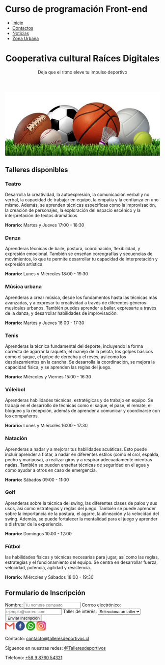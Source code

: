 # Curso de programación Front-end

<!--Repositorio del curso de programación Front-end  -->

<!DOCTYPE html>
<html lang="es">
<head>
  <meta charset="UTF-8" />
  <meta name="viewport" content="width=device-width, initial-scale=1.0" />
  <title>Raíces Digitales - Talleres Deportivos</title>
  <link rel="stylesheet" href="evaluaciones/sumativa1/css/styles.css/style.css" />
  <link href="https://fonts.googleapis.com/css2?family=Montserrat:wght@600&family=Roboto&display=swap" rel="stylesheet">
</head>

<body>
  <nav class="navbar">
  <ul>
    <li><a href="#">Inicio</a></li>
    <li><a href="#contacto">Contactos</a></li>
    <li><a href="#">Noticias</a></li>
    <li><a href="#">Zona Urbana</a></li>
  </ul>
  </nav>

  <header>
    <h1>Cooperativa cultural Raíces Digitales</h1>
    <p>Deja que el ritmo eleve tu impulso deportivo</p>
  </header>

  <main>
  <section class="presentacion">
    <img src="evaluaciones/sumativa1/assets/img/imagen-deportes.jpg" alt="Pelotas de diferentes deportes sobre césped">
  </section>

  <!-- Sección de talleres -->

  <section class="talleres">
    <h2>Talleres disponibles</h2>
    <div class="tarjetas">
      <article class="tarjeta">
        <h3>Teatro</h3>
        <p>Desarrolla la creatividad, la autoexpresión, la comunicación verbal y no verbal, la capacidad de trabajar en equipo, la empatía y la confianza en uno mismo. Además, se aprenden técnicas específicas como la improvisación, la creación de personajes, la exploración del espacio escénico y la interpretación de textos dramáticos.</p>
        <p><strong>Horario:</strong> Martes y Jueves 17:00 - 18:30</p>
      </article>
      <article class="tarjeta">
        <h3>Danza</h3>
        <p>Aprenderas técnicas de baile, postura, coordinación, flexibilidad, y expresión emocional. También se enseñan coreografías y secuencias de movimientos, lo que te permite desarrollar tu capacidad de interpretación y expresión artística.</p>
        <p><strong>Horario:</strong> Lunes y Miércoles 18:00 - 19:30</p>
      </article>
      <article class="tarjeta">
        <h3>Música urbana</h3>
        <p>Aprenderas a crear música, desde los fundamentos hasta las técnicas más avanzadas, y a expresar tu creatividad a través de diferentes géneros musicales urbanos. También puedes aprender a bailar, expresarte a través de la danza, y desarrollar habilidades de improvisación. </p>
        <p><strong>Horario:</strong> Martes y Jueves 16:00 - 17:30</p>
      </article>
      <article class="tarjeta">
        <h3>Tenis</h3>
        <p>Aprenderas la técnica fundamental del deporte, incluyendo la forma correcta de agarrar la raqueta, el manejo de la pelota, los golpes básicos como el saque, el golpe de derecha y el revés, así como los desplazamientos en la cancha. Se desarrolla la coordinación, se mejora la capacidad física, y se aprenden las reglas del juego.</p>
        <p><strong>Horario:</strong> Miércoles y Viernes 15:00 - 16:30</p>
      </article>
      <article class="tarjeta">
        <h3>Vóleibol</h3>
        <p>Aprenderas habilidades técnicas, estratégicas y de trabajo en equipo. Se trabaja en el desarrollo de técnicas como el saque, el pase, el remate, el bloqueo y la recepción, además de aprender a comunicar y coordinarse con los compañeros. </p>
        <p><strong>Horario:</strong> Lunes y Miércoles 16:00 - 17:30</p>
      </article>
      <article class="tarjeta">
        <h3>Natación</h3>
        <p>Aprenderas a nadar y a mejorar tus habilidades acuáticas. Esto puede incluir aprender a flotar, a nadar en diferentes estilos (como el crol, espalda, pecho y mariposa), a realizar giros y a respirar adecuadamente mientras nadas. También se pueden enseñar técnicas de seguridad en el agua y cómo ayudar a otros en caso de emergencia. </p>
        <p><strong>Horario:</strong> Sábados 09:00 - 11:00</p>
      </article>
      <article class="tarjeta">
        <h3>Golf</h3>
        <p>Aprenderas sobre la técnica del swing, las diferentes clases de palos y sus usos, así como estrategias y reglas del juego. También se puede aprender sobre la importancia de la postura, el agarre, la alineación y la velocidad del swing. Además, se puede fortalecer la mentalidad para el juego y aprender a disfrutar de la experiencia. </p>
        <p><strong>Horario:</strong> Domingos 10:00 - 12:00</p>
      </article>
      <article class="tarjeta">
        <h3>Fútbol </h3>
        <p> las habilidades físicas y técnicas necesarias para jugar, así como las reglas, estrategias y el funcionamiento del equipo. Se centra en desarrollar fuerza, velocidad, potencia, agilidad y resistencia. </p>
        <p><strong>Horario:</strong> Miércoles y Sábados 18:00 - 19:30</p>
      </article>
    </div> 
  </section>
  </main>

  <!-- Sección de contacto -->
  <section class="contacto">
    <h2>Formulario de Inscripción</h2>
    <form>
      <label for="nombre">Nombre:</label>
      <input type="text" id="nombre" name="nombre" placeholder="Tu nombre completo" required>
      <label for="correo">Correo electrónico:</label>
      <input type="email" id="correo" name="correo" placeholder="ejemplo@correo.com" required>
      <label for="taller">Taller de interés:</label>
      <select id="taller" name="taller" required>
        <option value="">Selecciona un taller</option>
        <option value="badminton">Teatro</option>
        <option value="futbol">Danza</option>
        <option value="basquetbol">Música Urbana</option>
        <option value="tenis">Tenis</option>
        <option value="voleibol">Vóleibol</option>
        <option value="Natación">Natación</option>
        <option value="golf">Golf</option>
        <option value="futbol">Fútbol</option>
      </select>
      <button type="submit">Enviar inscripción</button>
    </form>
  </section>

  <!-- Sección de redes sociales -->
  <footer>
    <img src="evaluaciones/sumativa1/assets/img/mail.png" alt="iconomail" width="30">
    <img src="evaluaciones/sumativa1/assets/img/facebook.png" alt="iconofacebook" width="30">
    <img src="evaluaciones/sumativa1/assets/img/wsp.png" alt="inocowsp" width="30">
    <img src="evaluaciones/sumativa1/assets/img/instagram.png" alt="iconoinstagram" width="30">
    <p>Contacto: <a href="mailto:contacto@talleresdeportivos.cl">contacto@talleresdeportivos.cl</a></p>
    <p>Síguenos en nuestras redes: <a href="#">@Talleresdeportivos</a> </p>
    <p>Telefono: <a href="#">+56 9 8760 54321</a> </p>
  </footer>
</body>
</html>
